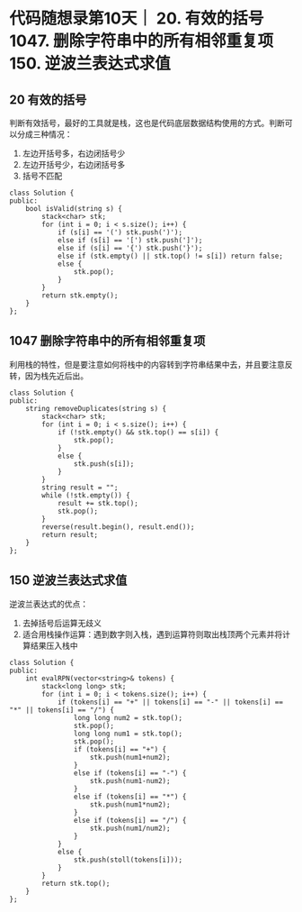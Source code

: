 # 代码随想录第10天｜ 20. 有效的括号 1047. 删除字符串中的所有相邻重复项 150. 逆波兰表达式求值

## 20 有效的括号
判断有效括号，最好的工具就是栈，这也是代码底层数据结构使用的方式。判断可以分成三种情况：
1. 左边开括号多，右边闭括号少
2. 左边开括号少，右边闭括号多
3. 括号不匹配

```
class Solution {
public:
    bool isValid(string s) {
        stack<char> stk;
        for (int i = 0; i < s.size(); i++) {
            if (s[i] == '(') stk.push(')');
            else if (s[i] == '[') stk.push(']');
            else if (s[i] == '{') stk.push('}');
            else if (stk.empty() || stk.top() != s[i]) return false;
            else {
                stk.pop();
            }
        }
        return stk.empty();
    }
};
```
## 1047 删除字符串中的所有相邻重复项
利用栈的特性，但是要注意如何将栈中的内容转到字符串结果中去，并且要注意反转，因为栈先近后出。
```
class Solution {
public:
    string removeDuplicates(string s) {
        stack<char> stk;
        for (int i = 0; i < s.size(); i++) {
            if (!stk.empty() && stk.top() == s[i]) {
                stk.pop();
            }
            else {
                stk.push(s[i]);
            }
        }
        string result = "";
        while (!stk.empty()) {
            result += stk.top();
            stk.pop();
        }
        reverse(result.begin(), result.end());
        return result;
    }
};
```

## 150 逆波兰表达式求值
逆波兰表达式的优点：
1. 去掉括号后运算无歧义
2. 适合用栈操作运算：遇到数字则入栈，遇到运算符则取出栈顶两个元素并将计算结果压入栈中
```
class Solution {
public:
    int evalRPN(vector<string>& tokens) {
        stack<long long> stk;
        for (int i = 0; i < tokens.size(); i++) {
            if (tokens[i] == "+" || tokens[i] == "-" || tokens[i] == "*" || tokens[i] == "/") {
                long long num2 = stk.top();
                stk.pop();
                long long num1 = stk.top();
                stk.pop();
                if (tokens[i] == "+") {
                    stk.push(num1+num2);
                }
                else if (tokens[i] == "-") {
                    stk.push(num1-num2);
                }
                else if (tokens[i] == "*") {
                    stk.push(num1*num2);
                }
                else if (tokens[i] == "/") {
                    stk.push(num1/num2);
                }
            }
            else {
                stk.push(stoll(tokens[i]));
            }
        }
        return stk.top();
    }
};
```
